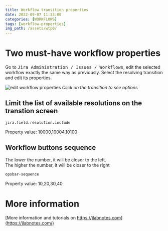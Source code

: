 ```yaml
---
title: Workflow transition properties
date: 2022-09-07 11:33:00
categories: [WORKFLOWS]
tags: [workflow-properties]
img_path: /assets/wtp0/
---
```


# Two must-have workflow properties
Go to <kbd>Jira Administration / Issues / Workflows</kbd>, edit the selected workflow exactly the same way as previously. Select the resolving transition and edit its properties.

![edit workflow properties](wtp001.png)
_Click on the transition to see options_

## Limit the list of available resolutions on the transtion screen

```
jira.field.resolution.include
```
Property value: 10000,10004,10100

## Workflow buttons sequence
The lower the number, it will be closer to the left.  
The higher the number, it will be closer to the right

```
opsbar-sequence
```
Property value: 10,20,30,40




# More information

[More information and tutorials on https://jlabnotes.com](https://jlabnotes.com/)
